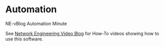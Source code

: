 # Automation
NE-vBlog Automation Minute

See <a href="https://www.youtube.com/c/NetworkEngineeringVideoBlog">Network Engineering Video Blog</a> for How-To videos showing how to use this software.
